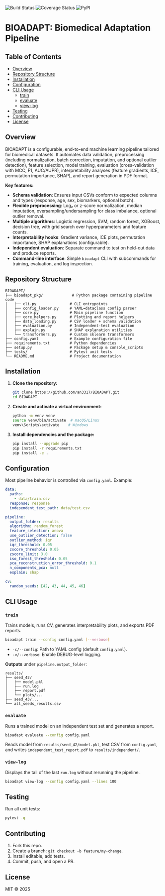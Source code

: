 ![Build Status](https://img.shields.io/github/actions/workflow/status/an3317/BIOADAPT/ci.yml)
![Coverage Status](https://img.shields.io/codecov/c/gh/an3317/BIOADAPT)
![PyPI](https://img.shields.io/pypi/v/bioadapt)

# BIOADAPT: Biomedical Adaptation Pipeline

## Table of Contents
- [Overview](#overview)
- [Repository Structure](#repository-structure)
- [Installation](#installation)
- [Configuration](#configuration)
- [CLI Usage](#cli-usage)
  - [train](#train)
  - [evaluate](#evaluate)
  - [view-log](#view-log)
- [Testing](#testing)
- [Contributing](#contributing)
- [License](#license)

## Overview

BIOADAPT is a configurable, end-to-end machine learning pipeline tailored for biomedical datasets. It automates data validation, preprocessing (including normalization, batch correction, imputation, and optional outlier detection), feature selection, model training, evaluation (cross-validation with MCC, F1, AUC/AUPR), interpretability analyses (feature gradients, ICE, permutation importance, SHAP), and report generation in PDF format.

**Key features:**
- **Schema validation**: Ensures input CSVs conform to expected columns and types (response, age, sex, biomarkers, optional batch).
- **Flexible preprocessing**: Log₂ or z-score normalization, median imputation, oversampling/undersampling for class imbalance, optional outlier removal.
- **Multiple algorithms**: Logistic regression, SVM, random forest, XGBoost, decision tree, with grid search over hyperparameters and feature counts.
- **Interpretability hooks**: Gradient variance, ICE plots, permutation importance, SHAP explanations (configurable).
- **Independent evaluation**: Separate command to test on held-out data and produce reports.
- **Command-line interface**: Simple `bioadapt` CLI with subcommands for training, evaluation, and log inspection.

## Repository Structure
```text
BIOADAPT/
├── bioadapt_pkg/             # Python package containing pipeline code
│   ├── cli.py               # CLI entrypoints
│   ├── config_loader.py     # YAML→dataclass config parser
│   ├── core.py              # Main pipeline function
│   ├── core_helpers.py      # Plotting and report helpers
│   ├── data_loading.py      # CSV loader + schema validation
│   ├── evaluation.py        # Independent-test evaluation
│   ├── explain.py           # SHAP explanation utilities
│   └── transformers.py      # Custom sklearn transformers
├── config.yaml              # Example configuration file
├── requirements.txt         # Python dependencies
├── setup.py                 # Package setup & console_scripts
├── tests/                   # Pytest unit tests
└── README.md                # Project documentation
```

## Installation

1. **Clone the repository:**
   ```bash
   git clone https://github.com/an3317/BIOADAPT.git
   cd BIOADAPT
   ```

2. **Create and activate a virtual environment:**
   ```bash
   python -m venv venv
   source venv/bin/activate  # macOS/Linux
   venv\Scripts\activate    # Windows
   ```

3. **Install dependencies and the package:**
   ```bash
   pip install --upgrade pip
   pip install -r requirements.txt
   pip install -e .
   ```

## Configuration
Most pipeline behavior is controlled via `config.yaml`. Example:
```yaml
data:
  paths:
    - data/train.csv
  response: response
  independent_test_path: data/test.csv

pipeline:
  output_folder: results
  algorithm: random_forest
  feature_selection: anova
  use_outlier_detection: false
  outlier_method: iqr
  iqr_threshold: 0.05
  zscore_threshold: 0.05
  zscore_limit: 3.0
  iso_forest_threshold: 0.05
  pca_reconstruction_error_threshold: 0.1
  n_components_pca: null
  explain: shap

cv:
  random_seeds: [42, 43, 44, 45, 46]
```

## CLI Usage

### `train`
Trains models, runs CV, generates interpretability plots, and exports PDF reports.
```bash
bioadapt train --config config.yaml [--verbose]
```
- `-c/--config`: Path to YAML config (default `config.yaml`).
- `-v/--verbose`: Enable DEBUG-level logging.

**Outputs** under `pipeline.output_folder`:
```
results/
├── seed_42/
│   ├── model.pkl
│   ├── run.log
│   ├── report.pdf
│   └── plots/...
├── seed_43/...
└── all_seeds_results.csv
```

### `evaluate`
Runs a trained model on an independent test set and generates a report.
```bash
bioadapt evaluate --config config.yaml
```
Reads model from `results/seed_42/model.pkl`, test CSV from `config.yaml`, and writes `independent_test_report.pdf` to `results/independent/`.

### `view-log`
Displays the tail of the last `run.log` without rerunning the pipeline.
```bash
bioadapt view-log --config config.yaml --lines 100
```

## Testing
Run all unit tests:
```bash
pytest -q
```

## Contributing
1. Fork this repo.
2. Create a branch: `git checkout -b feature/my-change`.
3. Install editable, add tests.
4. Commit, push, and open a PR.

## License
MIT © 2025


